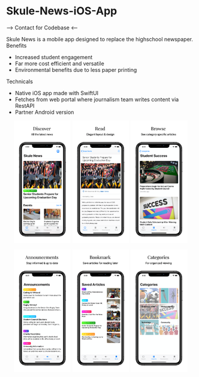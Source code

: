 # Skule-News-iOS-App
--> Contact for Codebase <--

Skule News is a mobile app designed to replace the highschool newspaper.
Benefits
  - Increased student engagement
  - Far more cost efficient and versatile
  - Environmental benefits due to less paper printing
 
 Technicals
 - Native iOS app made with SwiftUI
 - Fetches from web portal where journalism team writes content via RestAPI
 - Partner Android version

<p align="center">
  <img src="https://github.com/ariantaherzadeh/Skule-News-iOS-App/blob/main/Screenshots/iPhone%20Xs%20Max%201.png" width="30%">
  <img src="https://github.com/ariantaherzadeh/Skule-News-iOS-App/blob/main/Screenshots/iPhone%20Xs%20Max%202.png" width="30%">
  <img src="https://github.com/ariantaherzadeh/Skule-News-iOS-App/blob/main/Screenshots/iPhone%20Xs%20Max%203.png" width="30%">
</p>

<p align="center">
  <img src="https://github.com/ariantaherzadeh/Skule-News-iOS-App/blob/main/Screenshots/iPhone%20Xs%20Max%204.png" width="30%">
  <img src="https://github.com/ariantaherzadeh/Skule-News-iOS-App/blob/main/Screenshots/iPhone%20Xs%20Max%205.png" width="30%">
  <img src="https://github.com/ariantaherzadeh/Skule-News-iOS-App/blob/main/Screenshots/iPhone%20Xs%20Max%206.png" width="30%">
</p>
